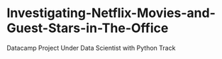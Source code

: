 # Investigating-Netflix-Movies-and-Guest-Stars-in-The-Office
Datacamp Project Under Data Scientist with Python Track
